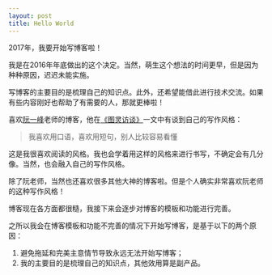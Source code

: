```yaml
---
layout: post
title: Hello World
---
```


2017年，我要开始写博客啦！

我是在2016年年底做出的这个决定。当然，萌生这个想法的时间更早，但是因为种种原因，迟迟未能实施。

写博客的主要目的是梳理自己的知识点。此外，还希望能借此进行技术交流。如果有些内容刚好也帮助了有需要的人，那就更棒啦！

喜欢[阮一峰](http://www.ruanyifeng.com)老师的博客，他在[《图灵访谈》](http://www.ruanyifeng.com/blog/2015/02/turing-interview.html)一文中有谈到自己的写作风格：

> 我喜欢用口语，喜欢用短句，别人比较容易看懂

这是我很喜欢阅读的风格。我也会学着用这样的风格来进行书写，不确定会有几分像。当然，也会融入自己的写作风格。

除了阮老师，当然也还喜欢很多其他大神的博客啦。但是个人确实非常喜欢阮老师的这种写作风格！

博客现在各方面都很糙，我接下来会逐步对博客的模板和功能进行完善。

之所以我会在博客模板和功能不完善的情况下开始写博客，是基于以下的两个原因：

1. 避免拖延和完美主意情节导致永远无法开始写博客；
2. 我的主要目的是梳理自己的知识点，其他效用算是副产品。
